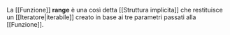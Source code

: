 La [[Funzione]] __range__ è una così detta [[Struttura implicita]] che restituisce un [[Iteratore|iterabile]] creato in base ai tre parametri passati alla [[Funzione]].
